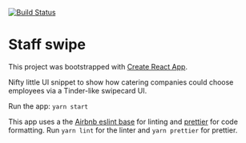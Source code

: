 [![Build Status](https://travis-ci.org/kadikraman/staff-swipe.svg?branch=master)](https://travis-ci.org/kadikraman/staff-swipe)

# Staff swipe

This project was bootstrapped with [Create React App](https://github.com/facebookincubator/create-react-app).

Nifty little UI snippet to show how catering companies could choose employees via a Tinder-like swipecard UI.

Run the app: `yarn start`

This app uses a the [Airbnb eslint base](https://www.npmjs.com/package/eslint-config-airbnb-base) for linting and [prettier](https://github.com/prettier/prettier) for code formatting. Run `yarn lint` for the linter and `yarn prettier` for prettier.
